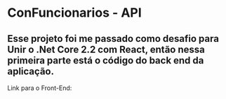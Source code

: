 # ConFuncionarios - API

## Esse projeto foi me passado como desafio para Unir o .Net Core 2.2 com React, então nessa primeira parte está o código do back end da aplicação.
Link para o Front-End: 
